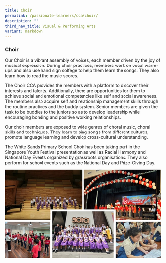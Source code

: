 ```yaml
---
title: Choir
permalink: /passionate-learners/cca/choir/
description: ""
third_nav_title: Visual & Performing Arts
variant: markdown
---
```

### **Choir**
Our Choir is a vibrant assembly of voices, each member driven by the joy of musical expression. During choir practices, members work on vocal warm-ups and also use hand sign solfege to help them learn the songs. They also learn how to read the music scores.

The Choir CCA provides the members with a platform to discover their interests and talents. Additionally, there are opportunities for them to achieve social and emotional competencies like self and social awareness. The members also acquire self and relationship management skills through the routine practices and the buddy system. Senior members are given the task to be buddies to the juniors so as to develop leadership while encouraging bonding and positive working relationships.

Our choir members are exposed to wide genres of choral music, choral skills and techniques. They learn to sing songs from different cultures, promote language learning and develop cross-cultural understanding.

The White Sands Primary School Choir has been taking part in the Singapore Youth Festival presentation as well as Racial Harmony and National Day Events organized by grassroots organisations. They also perform for school events such as the National Day and Prize-Giving Day.


![](/images/choir.jpg)